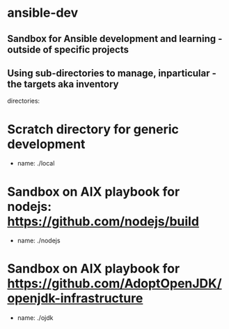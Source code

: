 # ansible-dev
## Sandbox for Ansible development and learning - outside of specific projects
## Using sub-directories to manage, inparticular - the targets aka inventory
 directories:

   # Scratch directory for generic development
   - name: ./local

   # Sandbox on AIX playbook for nodejs: https://github.com/nodejs/build
   - name: ./nodejs

   # Sandbox on AIX playbook for https://github.com/AdoptOpenJDK/openjdk-infrastructure
   - name: ./ojdk
